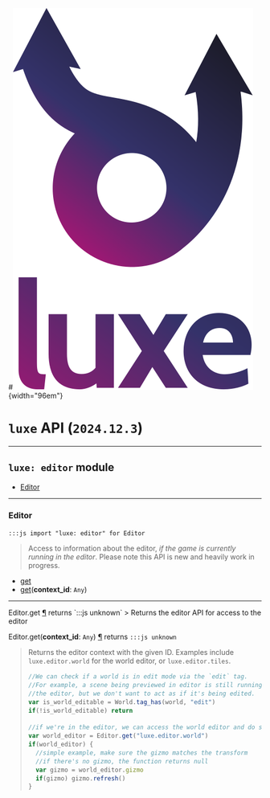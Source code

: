 #![](../../../images/luxe-dark.svg){width="96em"}

# `luxe` API (`2024.12.3`)  


---

## `luxe: editor` module

- [Editor](#editor)   

---

### Editor
`:::js import "luxe: editor" for Editor`
> Access to information about the editor, _if the game is currently running in the editor_.
> Please note this API is new and heavily work in progress.

- [get](#Editor.get)
- [get](#Editor.get)(**context_id**: `Any`)

<hr/>
<endpoint module="luxe: editor" class="Editor" signature="get"></endpoint>
<signature id="Editor.get">Editor.get
<a class="headerlink" href="#Editor.get" title="Permanent link">¶</a></signature>
<span class='api_ret'>returns</span> `:::js unknown`
> Returns the editor API for access to the editor   

<endpoint module="luxe: editor" class="Editor" signature="get(context_id : Any)"></endpoint>
<signature id="Editor.get">Editor.get(**context_id**: `Any`)
<a class="headerlink" href="#Editor.get" title="Permanent link">¶</a></signature>
<span class='api_ret'>returns</span> `:::js unknown`
> Returns the editor context with the given ID.
> Examples include `luxe.editor.world` for the world editor, or `luxe.editor.tiles`.
> 
>   ```js
>   //We can check if a world is in edit mode via the `edit` tag.
>   //For example, a scene being previewed in editor is still running in 
>   //the editor, but we don't want to act as if it's being edited.
>   var is_world_editable = World.tag_has(world, "edit")
>   if(!is_world_editable) return
> 
>   //if we're in the editor, we can access the world editor and do some things
>   var world_editor = Editor.get("luxe.editor.world")
>   if(world_editor) {
>     //simple example, make sure the gizmo matches the transform
>     //if there's no gizmo, the function returns null
>     var gizmo = world_editor.gizmo
>     if(gizmo) gizmo.refresh()
>   }
>   ```   

